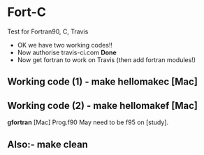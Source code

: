 # Fort-C
Test for Fortran90, C, Travis

*   OK we have two working codes!!
*   Now authorise travis-ci.com __Done__
*   Now get fortran to work on Travis (then add fortran modules!)

## Working code (1) - make hellomakec [Mac]
## Working code (2) - make hellomakef [Mac]
__gfortran__ [Mac] Prog.f90
May need to be f95 on [study].
## Also:- make clean
